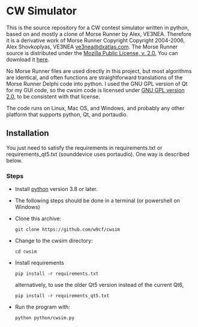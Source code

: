 # CW Simulator

This is the source repository for a CW contest
simulator written in python, based on and mostly a clone of
Morse Runner by Alex, VE3NEA. Therefore it is a derivative work
of Morse Runner Copyright Copyright 2004-2006, Alex Shovkoplyas, VE3NEA
ve3nea@dxatlas.com.
The Morse Runner source
is distributed  under the [Mozilla Public
License, v. 2.0.](http://mozilla.org/MPL/2.0/)
You can download it
[here](https://github.com/VE3NEA/MorseRunner).

No Morse Runner
files are used directly in this project, but most algorithms are identical,
and often functions are straightforward
translations of the Morse Runner Delphi code
into python. I used
the GNU GPL version of Qt
for my GUI code, so the cwsim code is licensed under
[GNU GPL version
2.0](https://www.gnu.org/licenses/old-licenses/gpl-2.0.en.html), to
be consistent with that license.

The code runs on Linux, Mac OS, and Windows, and probably any
other platform that supports python, Qt, and portaudio.

## Installation

You just need to satisfy the
requirements in requirements.txt or requirements_qt5.txt
(sounddevice uses portaudio). One way is described below.

### Steps
- Install [python](https://python.org) version 3.8 or later. 
- The following steps should be done in a terminal (or powershell on Windows)
- Clone this archive:

    `git clone https://github.com/w9cf/cwsim`
- Change to the cwsim directory:

  `cd cwsim`

- Install requirements

  `pip install -r requirements.txt`

   alternatively, to use the older Qt5 version instead of the current Qt6,

  `pip install -r requirements_qt5.txt`

- Run the program with:

  `python python/cwsim.py`

